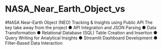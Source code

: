# NASA_Near_Earth_Object_vs
#NASA Near-Earth Object (NEO) Tracking &amp; Insights using Public API
The key take away from the project 
●	API Integration and JSON Parsing
●	 Data Transformation 
●	Relational Database (SQL) Table Creation and Insertion
●	Query Writing for Analytical Insights
●	Streamlit Dashboard Development
●	Filter-Based Data Interaction


